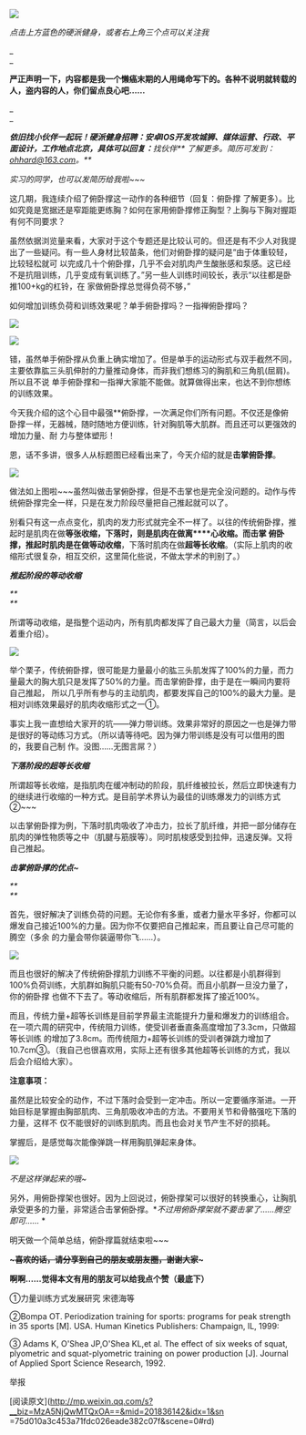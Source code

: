 ![](_resources/【硬派健身】最强·俯卧撑（本人心目中）image0.jpg)

_点击上方蓝色的硬派健身，或者右上角三个点可以关注我_  

_  
_

**严正声明一下，内容都是我一个懒癌末期的人用绳命写下的。各种不说明就转载的人，盗内容的人，你们留点良心吧……**

_  
_

_**依旧找小伙伴一起玩！硬派健身招聘：安卓IOS开发攻城狮、媒体运营、****行政、平面设计****，工作地点北京，具体可以回复：**_找伙伴_**
了解更多。简历可发到：ohhard@163.com。**_

_实习的同学，也可以发简历给我啦~~~_

  

这几期，我连续介绍了俯卧撑这一动作的各种细节（回复：俯卧撑
了解更多）。比如究竟是宽据还是窄距能更练胸？如何在家用俯卧撑修正胸型？上胸与下胸对握距有何不同要求？

  

虽然依据浏览量来看，大家对于这个专题还是比较认可的。但还是有不少人对我提出了一些疑问。有一些人身材比较苗条，他们对俯卧撑的疑问是“由于体重较轻，比较轻松就可
以完成几十个俯卧撑，几乎不会对肌肉产生酸胀感和泵感。这已经不是抗阻训练，几乎变成有氧训练了。”另一些人训练时间较长，表示“以往都是卧推100+kg的杠铃，在
家做俯卧撑总觉得负荷不够，”

  

如何增加训练负荷和训练效果呢？单手俯卧撑吗？一指禅俯卧撑吗？

  

![](_resources/【硬派健身】最强·俯卧撑（本人心目中）image1.)

  

![](_resources/【硬派健身】最强·俯卧撑（本人心目中）image2.jpg)

错，虽然单手俯卧撑从负重上确实增加了。但是单手的运动形式与双手截然不同，主要依靠肱三头肌伸肘的力量推动身体，而非我们想练习的胸肌和三角肌(屈肩)。所以且不说
单手俯卧撑和一指禅大家能不能做。就算做得出来，也达不到你想练的训练效果。

  

今天我介绍的这个心目中最强**俯卧撑，一次满足你们所有问题。不仅还是像俯卧撑一样，无器械，随时随地方便训练，针对胸肌等大肌群。而且还可以更强效的增加力量、耐
力与整体塑形！

  

恩，话不多讲，很多人从标题图已经看出来了，今天介绍的就是**击掌俯卧撑**。

![](_resources/【硬派健身】最强·俯卧撑（本人心目中）image3.)

做法如上图啦~~~虽然叫做击掌俯卧撑，但是不击掌也是完全没问题的。动作与传统俯卧撑完全一样，只是在发力阶段尽量把自己推起就可以了。

  

别看只有这一点点变化，肌肉的发力形式就完全不一样了。以往的传统俯卧撑，推起时是肌肉在做**等张收缩，**下落时，则是肌肉在做**离****心收缩。**而击掌
俯卧撑，推起时肌肉是在做**等动收缩**，下落时肌肉在做**超等长收缩**。（实际上肌肉的收缩形式很复杂，相互交织，这里简化些说，不做太学术的判别了。）

  

_**推起阶段的等动收缩**_

_**  
**_

所谓等动收缩，是指整个运动内，所有肌肉都发挥了自己最大力量（简言，以后会着重介绍）。

![](_resources/【硬派健身】最强·俯卧撑（本人心目中）image4.jpg)

举个栗子，传统俯卧撑，很可能是力量最小的肱三头肌发挥了100%的力量，而力量最大的胸大肌只是发挥了50%的力量。而击掌俯卧撑，由于是在一瞬间内要将自己推起，
所以几乎所有参与的主动肌肉，都要发挥自己的100%的最大力量。是相对训练效果最好的肌肉收缩形式之一①。

  

事实上我一直想给大家开的坑——弹力带训练。效果非常好的原因之一也是弹力带是很好的等动练习方式。（所以请等待吧。因为弹力带训练是没有可以借用的图的，我要自己制
作。没图……无图言屌？）

  

**_下落阶段的超等长收缩_**

  

所谓超等长收缩，是指肌肉在缓冲制动的阶段，肌纤维被拉长，然后立即快速有力的继续进行收缩的一种方式。是目前学术界认为最佳的训练爆发力的训练方式②~~~

  

以击掌俯卧撑为例，下落时肌肉吸收了冲击力，拉长了肌纤维，并把一部分储存在肌肉的弹性物质等之中（肌腱与筋膜等）。同时肌梭感受到拉伸，迅速反弹。又将自己推起。

  

_**击掌俯卧撑的优点~**_

_**  
**_

首先，很好解决了训练负荷的问题。无论你有多重，或者力量水平多好，你都可以爆发自己接近100%的力量。因为你不仅要把自己推起来，而且要让自己尽可能的腾空（多余
的力量会带你装逼带你飞……）。

![](_resources/【硬派健身】最强·俯卧撑（本人心目中）image5.jpg)

而且也很好的解决了传统俯卧撑肌力训练不平衡的问题。以往都是小肌群得到100%负荷训练，大肌群如胸肌只能有50-70%负荷。而且小肌群一旦没力量了，你的俯卧撑
也做不下去了。等动收缩后，所有肌群都发挥了接近100%。  

  

而且，传统力量+超等长训练是目前学界最主流能提升力量和爆发力的训练组合。在一项六周的研究中，传统阻力训练，使受训者垂直条高度增加了3.3cm，只做超等长训练
的增加了3.8cm。而传统阻力+超等长训练的受训者弹跳力增加了10.7cm③。（我自己也很喜欢用，实际上还有很多其他超等长训练的方式，我以后会介绍给大家）。

  

**注意事项：**

  

虽然是比较安全的动作，不过下落时会受到一定冲击。所以一定要循序渐进。一开始目标是掌握由胸部肌肉、三角肌吸收冲击的方法。不要用关节和骨骼强吃下落的力量，这样不
仅不能很好的训练到肌肉。而且也会对关节产生不好的损耗。

  

掌握后，是感觉每次能像弹跳一样用胸肌弹起来身体。

![](_resources/【硬派健身】最强·俯卧撑（本人心目中）image6.jpg)

_不是这样弹起来的哦~_

  

另外，用俯卧撑架也很好。因为上回说过，俯卧撑架可以很好的转换重心，让胸肌承受更多的力量，非常适合击掌俯卧撑。**不过用俯卧撑架就不要击掌了……腾空即可……*
*

  

明天做一个简单总结，俯卧撑篇就结束啦~~~

  

****~~~喜欢的话，请分享到自己的朋友或朋友圈，谢谢大家~~~****  

**啊啊……觉得本文有用的朋友可以给我点个赞（最底下）**

  

①力量训练方式发展研究 宋德海等

②Bompa OT. Periodization training for sports: programs for peak strength in 35
sports [M]. USA. Human Kinetics Publishers: Champaign, IL, 1999:

③ Adams K, O'Shea JP,O'Shea KL,et al. The effect of six weeks of squat,
plyometric and squat-plyometric training on power production [J]. Journal of
Applied Sport Science Research, 1992.

  

举报

[阅读原文](http://mp.weixin.qq.com/s?__biz=MzA5NjQwMTQxOA==&mid=201836142&idx=1&sn
=75d010a3c453a71fdc026eade382c07f&scene=0#rd)

